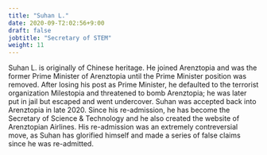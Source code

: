 ```yaml
---
title: "Suhan L."
date: 2020-09-T2:02:56+9:00
draft: false
jobtitle: "Secretary of STEM"
weight: 11
---
```


Suhan L. is originally of Chinese heritage. He joined Arenztopia and was the former Prime Minister of Arenztopia until the Prime Minister position was removed. After losing his post as Prime Minister, he defaulted to the terrorist organization Milestopia and threatened to bomb Arenztopia; he was later put in jail but escaped and went undercover. Suhan was accepted back into Arenztopia in late 2020. Since his re-admission, he has become the Secretary of Science & Technology and he also created the website of Arenztopian Airlines. His re-admission was an extremely contreversial move, as Suhan has glorified himself and made a series of false claims since he was re-admitted.
